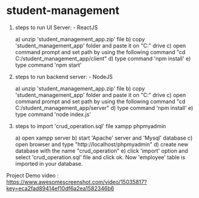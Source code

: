 # student-management

1) steps to run UI Server: - ReactJS

   a) unzip 'student_management_app.zip'  file
   b) copy  'student_management_app' folder and paste it on "C:" drive
   c) open command prompt and set path by using the following command "cd C:/student_management_app/client"
   d) type command 'npm install'
   e) type command  'npm start'

2) steps to run backend server: - NodeJS

   a) unzip 'student_management_app.zip'  file
   b) copy  'student_management_app' folder and paste it on "C:" drive
   c) open command prompt and set path by using the following command "cd C:/student_management_app/server"
   d) type command 'npm install'
   e) type command  'node index.js'

3) steps to import 'crud_operation.sql' file xampp phpmyadmin
 
   a) open xampp server
   b) start 'Apache' server and 'Mysql' database
   c) open browser and type "http://localhost/phpmyadmin"
   d) create new database with the name "crud_operation"
   e) click 'import' option and select 'crud_operation.sql' file and click ok. Now 'employee' table is imported in your database.

Project Demo video : https://www.awesomescreenshot.com/video/15035817?key=eca2fad89414ef10df6a2ea1582346b6